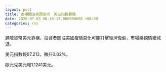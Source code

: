 ```yaml
---
layout: post
title: 市場關注美國疫情　美元指數靠穩
date: 2020-07-03 06:16:17.000000000 +08:00
categories: rss
---
```


避險貨幣美元靠穩，投資者關注美國疫情惡化可能打擊經濟復蘇，市場樂觀情緒減退。

美元指數報97.213，微升0.02%。

歐元兌美元報1.1241美元。

